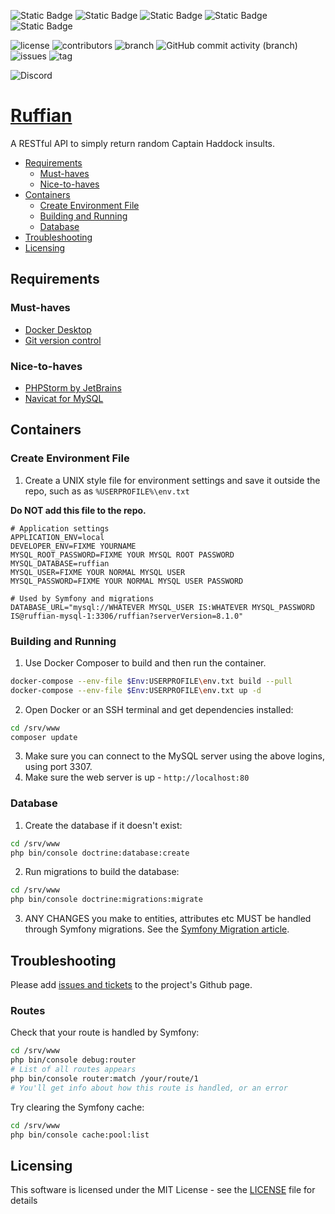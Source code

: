![Static Badge](https://img.shields.io/badge/PHP-8.2-blue)
![Static Badge](https://img.shields.io/badge/MySQL-8.1.0-blue)
![Static Badge](https://img.shields.io/badge/Apache-2.4.57-blue)
![Static Badge](https://img.shields.io/badge/Linux-debian_11_slim-blue)
![Static Badge](https://img.shields.io/badge/Symfony-6.3-blue)

![license](https://img.shields.io/github/license/kartano/ruffian)
![contributors](https://img.shields.io/github/contributors/kartano/ruffian)
![branch](https://img.shields.io/github/last-commit/kartano/ruffian/master)
![GitHub commit activity (branch)](https://img.shields.io/github/commit-activity/t/kartano/ruffian)
![issues](https://img.shields.io/github/issues/kartano/ruffian)
![tag](https://img.shields.io/github/v/tag/kartano/ruffian)

![Discord](https://img.shields.io/discord/1156682386340319332)

# [Ruffian](https://en.wikipedia.org/wiki/Captain_Haddock)

A RESTful API to simply return random Captain Haddock insults.

<!-- TOC -->
* [Requirements](#requirements)
    * [Must-haves](#must-haves)
    * [Nice-to-haves](#nice-to-haves)
* [Containers](#containers)
    * [Create Environment File](#create-environment-file)
    * [Building and Running](#building-and-running)
    * [Database](#database)
* [Troubleshooting](#troubleshooting)
* [Licensing](#licensing)
<!-- TOC -->

## Requirements

### Must-haves

* [Docker Desktop](https://www.docker.com/products/docker-desktop/)
* [Git version control](https://git-scm.com/downloads)

### Nice-to-haves

* [PHPStorm by JetBrains](https://www.jetbrains.com/phpstorm/)
* [Navicat for MySQL](https://navicat.com/en/products/navicat-for-mysql)

## Containers

### Create Environment File

1. Create a UNIX style file for environment settings and save it outside the repo, such as as `%USERPROFILE%\env.txt`

**Do NOT add this file to the repo.**

```
# Application settings
APPLICATION_ENV=local
DEVELOPER_ENV=FIXME YOURNAME
MYSQL_ROOT_PASSWORD=FIXME YOUR MYSQL ROOT PASSWORD
MYSQL_DATABASE=ruffian
MYSQL_USER=FIXME YOUR NORMAL MYSQL USER
MYSQL_PASSWORD=FIXME YOUR NORMAL MYSQL USER PASSWORD

# Used by Symfony and migrations
DATABASE_URL="mysql://WHATEVER MYSQL_USER IS:WHATEVER MYSQL_PASSWORD IS@ruffian-mysql-1:3306/ruffian?serverVersion=8.1.0"
```

### Building and Running

1. Use Docker Composer to build and then run the container.

```bash
docker-compose --env-file $Env:USERPROFILE\env.txt build --pull
docker-compose --env-file $Env:USERPROFILE\env.txt up -d 
```

2. Open Docker or an SSH terminal and get dependencies installed:

```bash
cd /srv/www
composer update
```

3. Make sure you can connect to the MySQL server using the above logins, using port 3307.
4. Make sure the web server is up - `http://localhost:80`

### Database

1. Create the database if it doesn't exist:

```bash
cd /srv/www
php bin/console doctrine:database:create
```

2. Run migrations to build the database:

```bash
cd /srv/www
php bin/console doctrine:migrations:migrate
```

3. ANY CHANGES you make to entities, attributes etc MUST be handled through Symfony migrations.  See the [Symfony Migration article](https://symfony.com/doc/current/doctrine.html#migrations-adding-more-fields).

## Troubleshooting

Please add [issues and tickets](https://github.com/kartano/ruffian/issues) to the project's Github page.

### Routes

Check that your route is handled by Symfony:

```bash
cd /srv/www
php bin/console debug:router
# List of all routes appears
php bin/console router:match /your/route/1
# You'll get info about how this route is handled, or an error
```

Try clearing the Symfony cache:

```bash
cd /srv/www
php bin/console cache:pool:list
```

## Licensing

This software is licensed under the MIT License - see the [LICENSE](LICENSE.md) file for details
